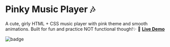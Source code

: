 # Pinky Music Player 🎶
A cute, girly HTML + CSS music player with pink theme and smooth animations. 
Built for fun and practice
NOT functional though!✨
🔗 **[Live Demo](https://aachalyadav.github.io/musicplayer/)**

![badge](https://img.shields.io/badge/View%20Live%20Site-pinky--music--player-pink)
